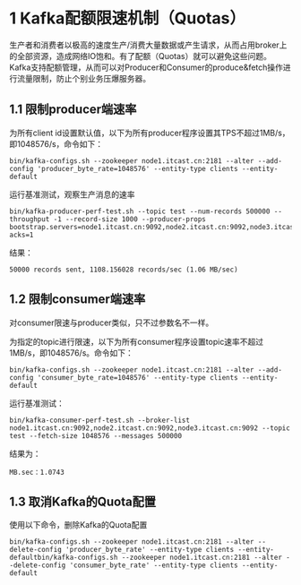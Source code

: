 # 1 Kafka配额限速机制（Quotas）

生产者和消费者以极高的速度生产/消费大量数据或产生请求，从而占用broker上的全部资源，造成网络IO饱和。有了配额（Quotas）就可以避免这些问题。Kafka支持配额管理，从而可以对Producer和Consumer的produce&fetch操作进行流量限制，防止个别业务压爆服务器。

## 1.1  限制producer端速率
为所有client id设置默认值，以下为所有producer程序设置其TPS不超过1MB/s，即1048576/s，命令如下：
``` 
bin/kafka-configs.sh --zookeeper node1.itcast.cn:2181 --alter --add-config 'producer_byte_rate=1048576' --entity-type clients --entity-default
```

运行基准测试，观察生产消息的速率
```
bin/kafka-producer-perf-test.sh --topic test --num-records 500000 --throughput -1 --record-size 1000 --producer-props bootstrap.servers=node1.itcast.cn:9092,node2.itcast.cn:9092,node3.itcast.cn:9092 acks=1
```

结果：
``` 
50000 records sent, 1108.156028 records/sec (1.06 MB/sec)
```

## 1.2  限制consumer端速率
对consumer限速与producer类似，只不过参数名不一样。

为指定的topic进行限速，以下为所有consumer程序设置topic速率不超过1MB/s，即1048576/s。命令如下：
``` 
bin/kafka-configs.sh --zookeeper node1.itcast.cn:2181 --alter --add-config 'consumer_byte_rate=1048576' --entity-type clients --entity-default
```

运行基准测试：
``` 
bin/kafka-consumer-perf-test.sh --broker-list node1.itcast.cn:9092,node2.itcast.cn:9092,node3.itcast.cn:9092 --topic test --fetch-size 1048576 --messages 500000
```

结果为：
``` 
MB.sec：1.0743
```

## 1.3 取消Kafka的Quota配置
使用以下命令，删除Kafka的Quota配置
``` 
bin/kafka-configs.sh --zookeeper node1.itcast.cn:2181 --alter --delete-config 'producer_byte_rate' --entity-type clients --entity-defaultbin/kafka-configs.sh --zookeeper node1.itcast.cn:2181 --alter --delete-config 'consumer_byte_rate' --entity-type clients --entity-default
```
